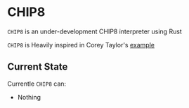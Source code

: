 # CHIP8

`CHIP8` is an under-development CHIP8 interpreter using Rust

`CHIP8` is Heavily inspired in Corey Taylor's [example](https://blog.coreytaylor.me/building-a-chip8-emulator-in-rust-part-i-1a007f56451)

## Current State

Currentle `CHIP8` can:

 - Nothing
